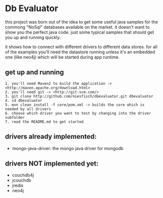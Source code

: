 # Db Evaluator

this project was born out of the idea to get some useful java samples for the commong "NoSql" databases
available on the market. it doesn't want to show you the perfect java code. just some typical samples
that should get you up and running quickly.

it shows how to connect with different drivers to different data stores. for all of the examples you'll
need the datastore running unless it's an embedded one (like  neo4j) which will be started during app runtime.

## get up and running
 
    1. you'll need Maven2 to build the application -> <http://maven.apache.org/download.html>
    2. you'll need git -> <http://git-scm.com/>
    3. git clone http://github.com/niesfisch/dbevaluator.git dbevaluator
    4. cd dbevaluator 
    5. mvn clean install -f core/pom.xml -> builds the core which is needed by all drivers
    6. choose which driver you want to test by changing into the driver subfolder 
    7. read the README.md to get started

## drivers already implemented:

* mongo-java-driver: the mongo java driver for mongodb

## drivers NOT implemented yet:

* couchdb4j
* jcouchdb
* jredis
* neo4j
